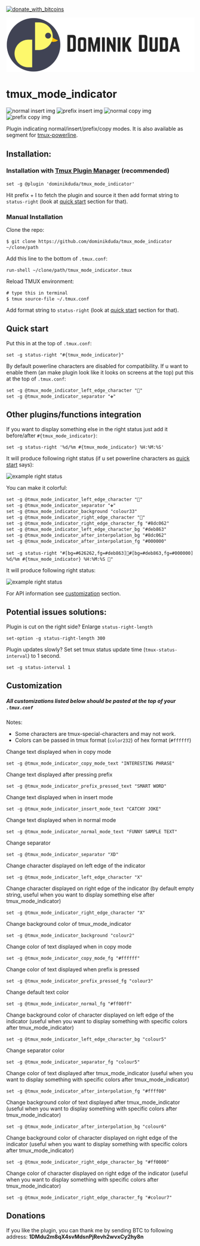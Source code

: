 [![donate_with_bitcoins](https://img.shields.io/badge/Bitcoin-Donate-ffc600.svg?logo=data%3Aimage%2Fpng%3Bbase64%2CiVBORw0KGgoAAAANSUhEUgAAAA4AAAAOCAMAAAAolt3jAAABWVBMVEUAAAD1khf1jxf1kRb3kxf1khf3khf1kRf3khn3kRj3lRz3khj1kRj3kxj1kRj3kxj3liP1khj2kxj3kxv2khj3khn2khj2lyT2kxn4kxn5qUn2khn2mCf4oz72khn2khn2khn3khn3kxr3kxv3lBz3lB33lyP3lyT3mCX3min3mir3njP3nzX3oDX3oTj3oTr4oz34pUD4pUH4p0X4qUr4qkv4qk34sFj5slz5s175tGH5tWP5t2j5uGn5uWv5u3D5vXT6vXX6vnX6v3j6wX36wn%2F6w4H6xIL6xYX6yY37zZb7zZf7z5r70J370qH706P72a%2F82bD83bj837z84sL848T85cj85cr958z9583958796M796M%2F96dD96dL97dn97tz9793979798OD98uX%2B8%2Bb%2B9Oj%2B9er%2B9ez%2B9u3%2B9%2B7%2B%2BPD%2B%2B%2Fj%2B%2FPn%2B%2FPr%2B%2Ffv%2B%2Ffz%2B%2Fv7%2F%2Fv5cp9%2FiAAAAIHRSTlMANjc4a2xsbYSFhYaHwsTExMXX19jY2dnc3Nzd3d3z9P0zBPsAAAC8SURBVAjXBcHJbsIwFAXQaz%2BTBDKQMIiKKquKZf%2F%2FT7pBbBokUIUQJrExeXbccwQAylQV7OgmQABptXeHMNkf7aGQfqy%2FYn1LfJVfmKjJWLQFrd%2FSRKfmBYKl62l5qEdhJQGxSt3z0hcqztQCoFKuvuXm14hcSsQktyctIhtA2rja1%2Frv2PGuhFE827VZ9vlqkiGAKcDrhW%2B3DZ%2Bvj0GFPk%2F4LLtXuPshEoLjaZTd0%2BgbQwCgOZWx5%2FcE%2FAPW1Fv3gHREswAAAABJRU5ErkJggg%3D%3D)](https://blockchain.info/payment_request?address=1DMdu2m8qX4svMdsnPjRevh2wvxCy2hy8n&message=dominikduda)

![logo_with_title](https://raw.githubusercontent.com/dominikduda/config_files/master/logo_with_title.png)

# tmux_mode_indicator

![normal insert img](https://raw.githubusercontent.com/dominikduda/tmux_mode_indicator/master/images/normal_insert.png)
![prefix insert img](https://raw.githubusercontent.com/dominikduda/tmux_mode_indicator/master/images/prefix_insert.png)
![normal copy img](https://raw.githubusercontent.com/dominikduda/tmux_mode_indicator/master/images/normal_copy.png)
![prefix copy img](https://raw.githubusercontent.com/dominikduda/tmux_mode_indicator/master/images/prefix_copy.png)

Plugin indicating normal/insert/prefix/copy modes. It is also available as segment for [tmux-powerline](https://github.com/erikw/tmux-powerline).

## Installation:
### Installation with [Tmux Plugin Manager](https://github.com/tmux-plugins/tpm) (recommended)

```
set -g @plugin 'dominikduda/tmux_mode_indicator'
```
Hit prefix + I to fetch the plugin and source it then add format string to `status-right` (look at [quick start](#quick-start) section for that).

### Manual Installation

Clone the repo:

    $ git clone https://github.com/dominikduda/tmux_mode_indicator ~/clone/path

Add this line to the bottom of `.tmux.conf`:

    run-shell ~/clone/path/tmux_mode_indicator.tmux

Reload TMUX environment:

    # type this in terminal
    $ tmux source-file ~/.tmux.conf

Add format string to `status-right` (look at [quick start](#quick-start) section for that).


## Quick start
Put this in at the top of `.tmux.conf`:

    set -g status-right "#{tmux_mode_indicator}"

By default powerline characters are disabled for compatibility. If u want to enable them (an make plugin look like it looks on screens at the top) put this at the top of `.tmux.conf`:

    set -g @tmux_mode_indicator_left_edge_character ""
    set -g @tmux_mode_indicator_separator "✤"

## Other plugins/functions integration

If you want to display something else in the right status just add it before/after `#{tmux_mode_indicator}`:

    set -g status-right '%d/%m #{tmux_mode_indicator} %H:%M:%S'

It will produce following right status (if u set powerline characters as [quick start](#quick-start) says):

![example right status](https://raw.githubusercontent.com/dominikduda/tmux_mode_indicator/master/images/tmux_mode_indicator_with_date_and_hour.png)

You can make it colorful:

    set -g @tmux_mode_indicator_left_edge_character ""
    set -g @tmux_mode_indicator_separator "✤"
    set -g @tmux_mode_indicator_background "colour33"
    set -g @tmux_mode_indicator_right_edge_character ""
    set -g @tmux_mode_indicator_right_edge_character_fg "#8dc062"
    set -g @tmux_mode_indicator_left_edge_character_bg "#deb863"
    set -g @tmux_mode_indicator_after_interpolation_bg "#8dc062"
    set -g @tmux_mode_indicator_after_interpolation_fg "#000000"

    set -g status-right "#[bg=#626262,fg=#deb863]#[bg=#deb863,fg=#000000] %d/%m #{tmux_mode_indicator} %H:%M:%S "

It will produce following right status:

![example right status](https://raw.githubusercontent.com/dominikduda/tmux_mode_indicator/master/images/tmux_mode_indicator_with_date_and_hour_pretty.png)

For API information see [customization](#customization) section.

## Potential issues solutions:

Plugin is cut on the right side? Enlarge `status-right-length`

    set-option -g status-right-length 300

Plugin updates slowly? Set set tmux status update time (`tmux-status-interval`) to 1 second.

    set -g status-interval 1

## Customization

##### All customizations listed below should be pasted at the top of your `.tmux.conf`

Notes:
- Some characters are tmux-special-characters and may not work.
- Colors can be passed in tmux format (`color232`) of hex format (`#ffffff`)

Change text displayed when in copy mode

    set -g @tmux_mode_indicator_copy_mode_text "INTERESTING PHRASE"

Change text displayed after pressing prefix

    set -g @tmux_mode_indicator_prefix_pressed_text "SMART WORD"

Change text displayed when in insert mode

    set -g @tmux_mode_indicator_insert_mode_text "CATCHY JOKE"

Change text displayed when in normal mode

    set -g @tmux_mode_indicator_normal_mode_text "FUNNY SAMPLE TEXT"

Change separator

    set -g @tmux_mode_indicator_separator "XD"

Change character displayed on left edge of the indicator

    set -g @tmux_mode_indicator_left_edge_character "X"

Change character displayed on right edge of the indicator (by default empty string, useful when you want to display something else after tmux_mode_indicator)

    set -g @tmux_mode_indicator_right_edge_character "X"

Change background color of tmux_mode_indicator

    set -g @tmux_mode_indicator_background "colour2"

Change color of text displayed when in copy mode

    set -g @tmux_mode_indicator_copy_mode_fg "#ffffff"

Change color of text displayed when prefix is pressed

    set -g @tmux_mode_indicator_prefix_pressed_fg "colour3"

Change default text color

    set -g @tmux_mode_indicator_normal_fg "#ff00ff"

Change background color of character displayed on left edge of the indicator (useful when you want to display something with specific colors after tmux_mode_indicator)

    set -g @tmux_mode_indicator_left_edge_character_bg "colour5"

Change separator color

    set -g @tmux_mode_indicator_separator_fg "colour5"

Change color of text displayed after tmux_mode_indicator (useful when you want to display something with specific colors after tmux_mode_indicator)

    set -g @tmux_mode_indicator_after_interpolation_fg "#ffff00"

Change background color of text displayed after tmux_mode_indicator (useful when you want to display something with specific colors after tmux_mode_indicator)

    set -g @tmux_mode_indicator_after_interpolation_bg "colour6"

Change background color of character displayed on right edge of the indicator (useful when you want to display something with specific colors after tmux_mode_indicator)

    set -g @tmux_mode_indicator_right_edge_character_bg "#ff0000"

Change color of character displayed on right edge of the indicator (useful when you want to display something with specific colors after tmux_mode_indicator)

    set -g @tmux_mode_indicator_right_edge_character_fg "#colour7"

## Donations

If you like the plugin, you can thank me by sending BTC to following address: **1DMdu2m8qX4svMdsnPjRevh2wvxCy2hy8n**

